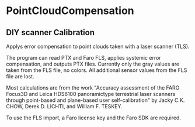 # PointCloudCompensation
## DIY scanner Calibration

Applys error compensation to point clouds taken with a laser scanner (TLS).

The program can read PTX and Faro FLS, applies systemic error compensation, and outputs PTX files.
Currently only the gray values are taken from the FLS file, no colors.
All additional sensor values from the FLS file are lost.

Most calculations are from the work "Accuracy assessment of the FARO Focus3D and Leica HDS6100 panoramictype terrestrial laser scanners through point-based and plane-based user
self-calibration" by Jacky C.K. CHOW, Derek D. LICHTI, and William F. TESKEY.

To use the FLS import, a Faro license key and the Faro SDK are required.
